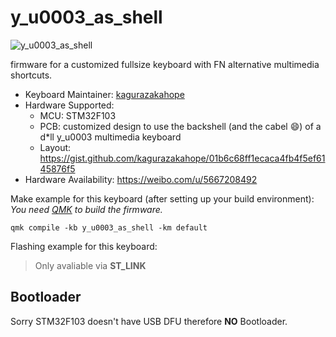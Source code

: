 # y_u0003_as_shell

![y_u0003_as_shell]()

firmware for a customized fullsize keyboard with FN alternative multimedia shortcuts.

* Keyboard Maintainer: [kagurazakahope](https://github.com/kagurazakahope)
* Hardware Supported:
    - MCU: STM32F103
    - PCB: customized design to use the backshell (and the cabel :smile:) of a d*ll y_u0003 multimedia keyboard
    - Layout: https://gist.github.com/kagurazakahope/01b6c68ff1ecaca4fb4f5ef6145876f5
* Hardware Availability: https://weibo.com/u/5667208492

Make example for this keyboard (after setting up your build environment): *You need [QMK](https://qmk.fm/) to build the firmware.*

    qmk compile -kb y_u0003_as_shell -km default

Flashing example for this keyboard:

> Only avaliable via **ST_LINK**

## Bootloader

Sorry STM32F103 doesn't have USB DFU therefore **NO** Bootloader.
